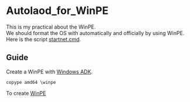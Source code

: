 # Autolaod_for_WinPE

This is my practical about the WinPE.<br>
We should format the OS with automatically and officially by using WinPE.<br>
Here is the script [startnet.cmd](https://github.com/yutsunoki/Autolaod_for_WinPE/edit/main/src/startnet.cmd).<br>

## Guide
Create a WinPE with [Windows ADK](https://learn.microsoft.com/en-us/windows-hardware/get-started/adk-install).<br>
```
copype amd64 \winpe
```
To create [WinPE](https://learn.microsoft.com/en-us/windows-hardware/manufacture/desktop/winpe-create-usb-bootable-drive?view=windows-11)
